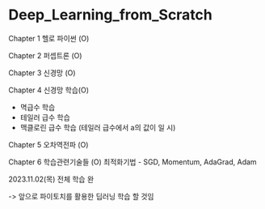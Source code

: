 # Deep_Learning_from_Scratch

Chapter 1 헬로 파이썬 (O)

Chapter 2 퍼셉트론 (O)

Chapter 3 신경망 (O)

Chapter 4 신경망 학습(O)
+ 멱급수 학습
+ 테일러 급수 학습
+ 맥클로린 급수 학습 (테일러 급수에서 a의 값이 일 시)

Chapter 5 오차역전파 (O)

Chapter 6 학습관련기술들 (O)
최적화기법 - SGD, Momentum, AdaGrad, Adam

2023.11.02(목) 전체 학습 완

-> 앞으로 파이토치를 활용한 딥러닝 학습 할 것임
